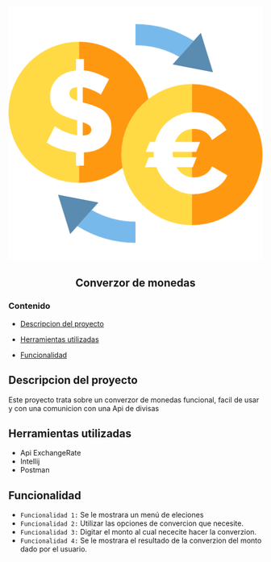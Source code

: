 ![logo generico](src/.idea/pngwing.com.png)

<h2 align="center">Converzor de monedas</h2>

### Contenido

* [Descripcion del proyecto](#descripcion-del-proyecto)

* [Herramientas utilizadas](#Herramientas-utilizadas)

* [Funcionalidad](#funcionalidad)

## Descripcion del proyecto

<p>
	Este proyecto trata sobre un converzor de monedas funcional, facil de usar y con una comunicion con una Api de divisas
</p>


## Herramientas utilizadas

  * Api ExchangeRate
  * Intellij
  * Postman

## Funcionalidad
* `Funcionalidad 1:` Se le mostrara un menú de eleciones
* `Funcionalidad 2:` Utilizar las opciones de convercion que necesite.
* `Funcionalidad 3:` Digitar el monto al cual nececite hacer la converzion.
* `Funcionalidad 4:` Se le mostrara el resultado de la converzion del monto dado por el usuario.

